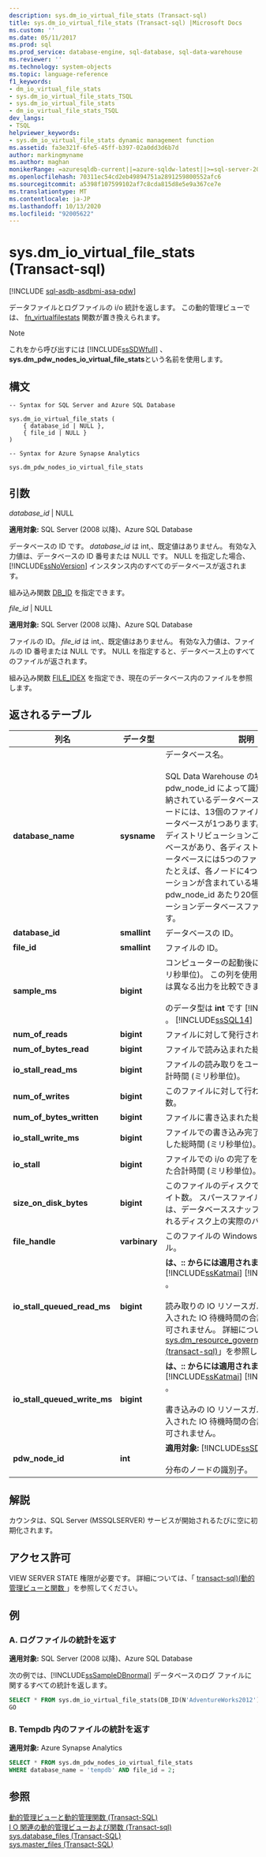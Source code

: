 ```yaml
---
description: sys.dm_io_virtual_file_stats (Transact-sql)
title: sys.dm_io_virtual_file_stats (Transact-sql) |Microsoft Docs
ms.custom: ''
ms.date: 05/11/2017
ms.prod: sql
ms.prod_service: database-engine, sql-database, sql-data-warehouse
ms.reviewer: ''
ms.technology: system-objects
ms.topic: language-reference
f1_keywords:
- dm_io_virtual_file_stats
- sys.dm_io_virtual_file_stats_TSQL
- sys.dm_io_virtual_file_stats
- dm_io_virtual_file_stats_TSQL
dev_langs:
- TSQL
helpviewer_keywords:
- sys.dm_io_virtual_file_stats dynamic management function
ms.assetid: fa3e321f-6fe5-45ff-b397-02a0dd3d6b7d
author: markingmyname
ms.author: maghan
monikerRange: =azuresqldb-current||=azure-sqldw-latest||>=sql-server-2016||=sqlallproducts-allversions||>=sql-server-linux-2017||=azuresqldb-mi-current
ms.openlocfilehash: 70311ec54cd2eb49894751a2891259800552afc6
ms.sourcegitcommit: a5398f107599102af7c8cda815d8e5e9a367ce7e
ms.translationtype: MT
ms.contentlocale: ja-JP
ms.lasthandoff: 10/13/2020
ms.locfileid: "92005622"
---
```

# <a name="sysdm_io_virtual_file_stats-transact-sql"></a>sys.dm_io_virtual_file_stats (Transact-sql)
[!INCLUDE [sql-asdb-asdbmi-asa-pdw](../../includes/applies-to-version/sql-asdb-asdbmi-asa.md)]

  データファイルとログファイルの i/o 統計を返します。 この動的管理ビューでは、 [fn_virtualfilestats](../../relational-databases/system-functions/sys-fn-virtualfilestats-transact-sql.md) 関数が置き換えられます。  
  
> [!NOTE]  
>  これをから呼び出すには [!INCLUDE[ssSDWfull](../../includes/sssdwfull-md.md)] 、 **sys.dm_pdw_nodes_io_virtual_file_stats**という名前を使用します。 

## <a name="syntax"></a>構文  
  
```  
-- Syntax for SQL Server and Azure SQL Database

sys.dm_io_virtual_file_stats (   
    { database_id | NULL },  
    { file_id | NULL }  
)  
```  

```  
-- Syntax for Azure Synapse Analytics

sys.dm_pdw_nodes_io_virtual_file_stats
```
  
## <a name="arguments"></a>引数  


 *database_id* | NULL

 **適用対象:** SQL Server (2008 以降)、Azure SQL Database

 データベースの ID です。 *database_id* は int,、既定値はありません。 有効な入力値は、データベースの ID 番号または NULL です。 NULL を指定した場合、[!INCLUDE[ssNoVersion](../../includes/ssnoversion-md.md)] インスタンス内のすべてのデータベースが返されます。  
  
 組み込み関数 [DB_ID](../../t-sql/functions/db-id-transact-sql.md) を指定できます。  
  
*file_id* | NULL

**適用対象:** SQL Server (2008 以降)、Azure SQL Database
 
ファイルの ID。 *file_id* は int,、既定値はありません。 有効な入力値は、ファイルの ID 番号または NULL です。 NULL を指定すると、データベース上のすべてのファイルが返されます。  
  
 組み込み関数 [FILE_IDEX](../../t-sql/functions/file-idex-transact-sql.md) を指定でき、現在のデータベース内のファイルを参照します。  
  
## <a name="table-returned"></a>返されるテーブル  
  
|列名|データ型|説明|  
|-----------------|---------------|-----------------|  
|**database_name**|**sysname**|データベース名。</br></br>SQL Data Warehouse の場合、これは pdw_node_id によって識別されるノードに格納されているデータベースの名前です。 各ノードには、13個のファイルを持つ tempdb データベースが1つあります。 各ノードには、ディストリビューションごとに1つのデータベースがあり、各ディストリビューションデータベースには5つのファイルがあります。 たとえば、各ノードに4つのディストリビューションが含まれている場合、結果には pdw_node_id あたり20個のディストリビューションデータベースファイルが表示されます。 
|**database_id**|**smallint**|データベースの ID。|  
|**file_id**|**smallint**|ファイルの ID。|  
|**sample_ms**|**bigint**|コンピューターの起動後に経過した時間 (ミリ秒単位)。 この列を使用して、この関数とは異なる出力を比較できます。</br></br>のデータ型は **int** です [!INCLUDE[ssKatmai](../../includes/sskatmai-md.md)] 。 [!INCLUDE[ssSQL14](../../includes/sssql14-md.md)]|  
|**num_of_reads**|**bigint**|ファイルに対して発行された読み取りの数。|  
|**num_of_bytes_read**|**bigint**|ファイルで読み込まれた総バイト数。|  
|**io_stall_read_ms**|**bigint**|ファイルの読み取りをユーザーが待機した合計時間 (ミリ秒単位)。|  
|**num_of_writes**|**bigint**|このファイルに対して行われた書き込みの数。|  
|**num_of_bytes_written**|**bigint**|ファイルに書き込まれた総バイト数。|  
|**io_stall_write_ms**|**bigint**|ファイルでの書き込み完了をユーザーが待機した総時間 (ミリ秒単位)。|  
|**io_stall**|**bigint**|ファイルでの i/o の完了をユーザーが待機した合計時間 (ミリ秒単位)。|  
|**size_on_disk_bytes**|**bigint**|このファイルのディスクで使用されているバイト数。 スパースファイルの場合、この数は、データベーススナップショットに使用されるディスク上の実際のバイト数です。|  
|**file_handle**|**varbinary**|このファイルの Windows ファイルハンドル。|  
|**io_stall_queued_read_ms**|**bigint**|**は、:: からには適用されません** [!INCLUDE[ssKatmai](../../includes/sskatmai-md.md)] [!INCLUDE[ssSQL12](../../includes/sssql11-md.md)] 。<br /><br /> 読み取りの IO リソースガバナンスによって導入された IO 待機時間の合計。 NULL 値は許可されません。 詳細については、「 [sys.dm_resource_governor_resource_pools &#40;transact-sql&#41;](../../relational-databases/system-dynamic-management-views/sys-dm-resource-governor-resource-pools-transact-sql.md)」を参照してください。|  
|**io_stall_queued_write_ms**|**bigint**|**は、:: からには適用されません** [!INCLUDE[ssKatmai](../../includes/sskatmai-md.md)] [!INCLUDE[ssSQL12](../../includes/sssql11-md.md)] 。<br /><br />  書き込みの IO リソースガバナンスによって導入された IO 待機時間の合計。 NULL 値は許可されません。|
|**pdw_node_id**|**int**|**適用対象:** [!INCLUDE[ssSDW](../../includes/sssdw-md.md)]</br></br>分布のノードの識別子。
 
## <a name="remarks"></a>解説
カウンタは、SQL Server (MSSQLSERVER) サービスが開始されるたびに空に初期化されます。
  
## <a name="permissions"></a>アクセス許可  
 VIEW SERVER STATE 権限が必要です。 詳細については、「 [transact-sql&#41;&#40;動的管理ビューと関数 ](~/relational-databases/system-dynamic-management-views/system-dynamic-management-views.md)」を参照してください。  
  
## <a name="examples"></a>例  

### <a name="a-return-statistics-for-a-log-file"></a>A. ログファイルの統計を返す

**適用対象:** SQL Server (2008 以降)、Azure SQL Database

 次の例では、[!INCLUDE[ssSampleDBnormal](../../includes/sssampledbnormal-md.md)] データベースのログ ファイルに関するすべての統計を返します。  
  
```sql  
SELECT * FROM sys.dm_io_virtual_file_stats(DB_ID(N'AdventureWorks2012'), 2);  
GO  
```  
  
### <a name="b-return-statistics-for-file-in-tempdb"></a>B. Tempdb 内のファイルの統計を返す

**適用対象:** Azure Synapse Analytics

```sql
SELECT * FROM sys.dm_pdw_nodes_io_virtual_file_stats 
WHERE database_name = 'tempdb' AND file_id = 2;

```

## <a name="see-also"></a>参照  
 [動的管理ビューと動的管理関数 &#40;Transact-SQL&#41;](~/relational-databases/system-dynamic-management-views/system-dynamic-management-views.md)   
 [I O 関連の動的管理ビューおよび関数 &#40;Transact-sql&#41;](../../relational-databases/system-dynamic-management-views/i-o-related-dynamic-management-views-and-functions-transact-sql.md)   
 [sys.database_files &#40;Transact-SQL&#41;](../../relational-databases/system-catalog-views/sys-database-files-transact-sql.md)   
 [sys.master_files &#40;Transact-SQL&#41;](../../relational-databases/system-catalog-views/sys-master-files-transact-sql.md)  
  
  

